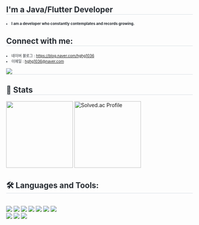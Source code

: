 <div style="text-align: left;"> 
    <h2 style="border-bottom: 1px solid #d8dee4; color: #282d33;"> I&#39;m a Java/Flutter Developer </h2>  <div style="font-weight: 700; font-size: 10px; text-align: left; color: #282d33;"> 
        <li> I am a developer who constantly contemplates and records growing.</li> </div> 
    </div>
    <div style="text-align: left;">
        <h2 style="border-bottom: 1px solid #d8dee4; color: #282d33;"> Connect with me: </h2>
    <div style="text-align: left; font-size: 10px; border-bottom: 1px solid #d8dee4; color: #282d33;" > 
        <li>네이버 블로그 : <a href="https://blog.naver.com/hghg1036">https://blog.naver.com/hghg1036</a></li>
        <li>이메일 : <a href="hghg1036@naver.com">hghg1036@naver.com</a></li>
        <br> 
    <div style="text-align: left;"> <a href="https://hits.seeyoufarm.com"> <img src="https://hits.seeyoufarm.com/api/count/incr/badge.svg?url=https%3A%2F%2Fgithub.com%2FAgile%2F&count_bg=%23000000&title_bg=%23000000&icon=github.svg&icon_color=%23FFFFFF&title=GitHub&edge_flat=false"/></a>
       </div> 
    </div>
    <div style="text-align: left;" >
        <h2 style="border-bottom: 1px solid #d8dee4; color: #282d33;"> 🏅 Stats </h2> 
        <div style="text-align: left;"> 
            <img style="height: 180px;" src="https://github-readme-stats.vercel.app/api?username=Agile&bg_color=180,000000,&title_color=000000&text_color=000000"
         /> <a href="https://solved.ac/hghg1036/">
<img style="height: 180px;" src="http://mazassumnida.wtf/api/v2/generate_badge?boj=hghg1036" alt="Solved.ac Profile"></a><br/>
    </div>
    <div style="text-align: left;"> 
    <h2 style="border-bottom: 1px solid #d8dee4; color: #282d33;"> 🛠️ Languages and Tools: </h2> <br> 
    <div style="margin: ; text-align: left;" "text-align: left;"> <img src="https://img.shields.io/badge/Spring Boot-6DB33F?style=for-the-badge&logo=Spring Boot&logoColor=white">
          <img src="https://img.shields.io/badge/Java-007396?style=for-the-badge&logo=Java&logoColor=white">
          <img src="https://img.shields.io/badge/MariaDB-003545?style=for-the-badge&logo=MariaDB&logoColor=white">
          <img src="https://img.shields.io/badge/Flutter-02569B?style=for-the-badge&logo=Flutter&logoColor=white">
          <img src="https://img.shields.io/badge/HTML5-E34F26?style=for-the-badge&logo=HTML5&logoColor=white">
          <img src="https://img.shields.io/badge/CSS3-1572B6?style=for-the-badge&logo=CSS3&logoColor=white">
          <img src="https://img.shields.io/badge/Javascript-F7DF1E?style=for-the-badge&logo=Javascript&logoColor=white"><br/>
          <img src="https://img.shields.io/badge/Github-181717?style=for-the-badge&logo=Github&logoColor=white">
          <img src="https://img.shields.io/badge/Slack-4A154B?style=for-the-badge&logo=Slack&logoColor=white">
          <img src="https://img.shields.io/badge/Notion-000000?style=for-the-badge&logo=Notion&logoColor=white">
          </div>
    </div>
